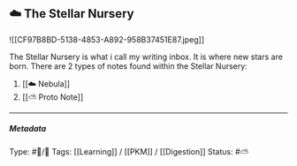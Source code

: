 ## ☁️ The Stellar Nursery

![[CF97B8BD-5138-4853-A892-958B37451E87.jpeg]]

The Stellar Nursery is what i call my writing inbox. It is where new stars are born. There are 2 types of notes found within the Stellar Nursery:

1. [[☁️ Nebula]]
2. [[⛅️ Proto Note]]

___

##### Metadata
Type: #🔵/🔵 
Tags: [[Learning]] / [[PKM]] / [[Digestion]]
Status: #⛅️ 